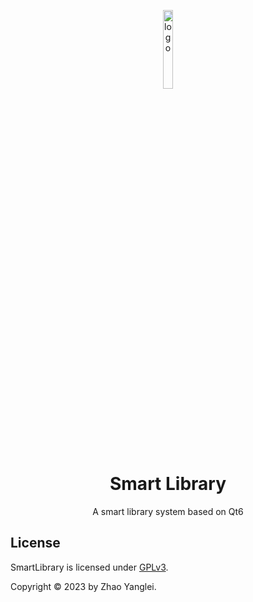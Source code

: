 <p align="center">
  <img width="18%" align="center" src="" alt="logo">
</p>
<h1 align="center">
  Smart Library
</h1>
<p align="center">
  A smart library system based on Qt6
</p>


## License
SmartLibrary is licensed under [GPLv3](./LICENSE).

Copyright © 2023 by Zhao Yanglei.